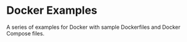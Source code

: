 # Docker Examples
A series of examples for Docker with sample Dockerfiles and Docker Compose files.
